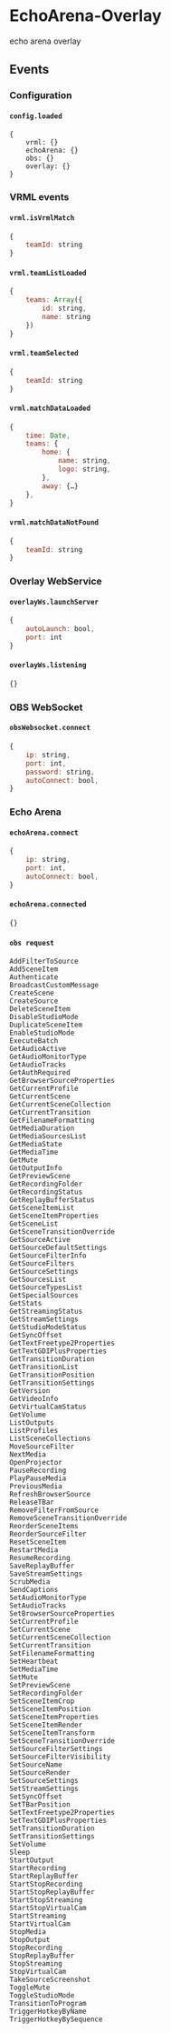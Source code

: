 # EchoArena-Overlay
echo arena overlay


## Events

### Configuration

#### `config.loaded`

```
{
    vrml: {}
    echoArena: {}
    obs: {}
    overlay: {}
}
```

### VRML events

#### `vrml.isVrmlMatch`

```js
{
    teamId: string
}
```

#### `vrml.teamListLoaded`

```js
{
    teams: Array({
        id: string,
        name: string
    })
}
```

#### `vrml.teamSelected`

```js
{
    teamId: string
}
```

#### `vrml.matchDataLoaded`

```js
{
    time: Date,
    teams: {
        home: {
            name: string,
            logo: string,
        },
        away: {…}
    },
}
```

#### `vrml.matchDataNotFound`

```js
{
    teamId: string
}
```

### Overlay WebService

#### `overlayWs.launchServer`

```js
{
    autoLaunch: bool,
    port: int
}
```

#### `overlayWs.listening`

```js
{}
```

### OBS WebSocket

#### `obsWebsocket.connect`

```js
{
    ip: string,
    port: int,
    password: string,
    autoConnect: bool,
}
```

### Echo Arena

#### `echoArena.connect`

```js
{
    ip: string,
    port: int,
    autoConnect: bool,
}
```

#### `echoArena.connected`

```js
{}
```

#### `obs request`
```
AddFilterToSource
AddSceneItem
Authenticate
BroadcastCustomMessage
CreateScene
CreateSource
DeleteSceneItem
DisableStudioMode
DuplicateSceneItem
EnableStudioMode
ExecuteBatch
GetAudioActive
GetAudioMonitorType
GetAudioTracks
GetAuthRequired
GetBrowserSourceProperties
GetCurrentProfile
GetCurrentScene
GetCurrentSceneCollection
GetCurrentTransition
GetFilenameFormatting
GetMediaDuration
GetMediaSourcesList
GetMediaState
GetMediaTime
GetMute
GetOutputInfo
GetPreviewScene
GetRecordingFolder
GetRecordingStatus
GetReplayBufferStatus
GetSceneItemList
GetSceneItemProperties
GetSceneList
GetSceneTransitionOverride
GetSourceActive
GetSourceDefaultSettings
GetSourceFilterInfo
GetSourceFilters
GetSourceSettings
GetSourcesList
GetSourceTypesList
GetSpecialSources
GetStats
GetStreamingStatus
GetStreamSettings
GetStudioModeStatus
GetSyncOffset
GetTextFreetype2Properties
GetTextGDIPlusProperties
GetTransitionDuration
GetTransitionList
GetTransitionPosition
GetTransitionSettings
GetVersion
GetVideoInfo
GetVirtualCamStatus
GetVolume
ListOutputs
ListProfiles
ListSceneCollections
MoveSourceFilter
NextMedia
OpenProjector
PauseRecording
PlayPauseMedia
PreviousMedia
RefreshBrowserSource
ReleaseTBar
RemoveFilterFromSource
RemoveSceneTransitionOverride
ReorderSceneItems
ReorderSourceFilter
ResetSceneItem
RestartMedia
ResumeRecording
SaveReplayBuffer
SaveStreamSettings
ScrubMedia
SendCaptions
SetAudioMonitorType
SetAudioTracks
SetBrowserSourceProperties
SetCurrentProfile
SetCurrentScene
SetCurrentSceneCollection
SetCurrentTransition
SetFilenameFormatting
SetHeartbeat
SetMediaTime
SetMute
SetPreviewScene
SetRecordingFolder
SetSceneItemCrop
SetSceneItemPosition
SetSceneItemProperties
SetSceneItemRender
SetSceneItemTransform
SetSceneTransitionOverride
SetSourceFilterSettings
SetSourceFilterVisibility
SetSourceName
SetSourceRender
SetSourceSettings
SetStreamSettings
SetSyncOffset
SetTBarPosition
SetTextFreetype2Properties
SetTextGDIPlusProperties
SetTransitionDuration
SetTransitionSettings
SetVolume
Sleep
StartOutput
StartRecording
StartReplayBuffer
StartStopRecording
StartStopReplayBuffer
StartStopStreaming
StartStopVirtualCam
StartStreaming
StartVirtualCam
StopMedia
StopOutput
StopRecording
StopReplayBuffer
StopStreaming
StopVirtualCam
TakeSourceScreenshot
ToggleMute
ToggleStudioMode
TransitionToProgram
TriggerHotkeyByName
TriggerHotkeyBySequence
```

